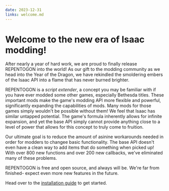 ```yaml
---
date: 2023-12-31
links: welcome.md
---
```

# Welcome to the new era of Isaac modding!

After nearly a year of hard work, we are proud to finally release REPENTOGON into the world! As our gift to the modding community as we head into the Year of the Dragon, we have rekindled the smoldering embers of the Isaac API into a flame that has never burned brighter.

REPENTOGON is a *script extender*, a concept you may be familiar with if you have ever modded some other games, especially Bethesda titles. These important mods make the game's modding API more flexible and powerful, significantly expanding the capabilities of mods. Many mods for those games simply wouldn't be possible without them! We feel that Isaac has similar untapped potential. The game's formula inherently allows for infinite expansion, and yet the base API simply cannot provide anything close to a level of power that allows for this concept to truly come to fruition.

Our ultimate goal is to reduce the amount of asinine workarounds needed in order for modders to changee basic functionality. The base API doesn't even have a clean way to add items that do something when picked up! With over 800 new functions and over 200 new callbacks, we've eliminated many of these problems.

REPENTOGON is free and open source, and always will be. We're far from finished- expect even more new features in the future.

Head over to the [installation guide](../../../../install.html) to get started.